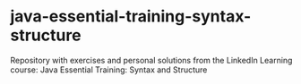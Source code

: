 # java-essential-training-syntax-structure
Repository with exercises and personal solutions from the LinkedIn Learning course: Java Essential Training: Syntax and Structure
